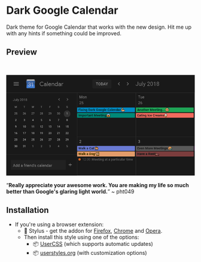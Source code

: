 # Dark Google Calendar

Dark theme for Google Calendar that works with the new design. Hit me up with any hints if something could be improved.

## Preview

<br />
<p align="center">
  <img src="images/main_view.png" alt="Main View">

“**Really appreciate your awesome work. You are making my life so much better than Google's glaring light world.**” ~ pht049

## Installation

* If you're using a browser extension:
  * 🎨 Stylus - get the addon for [Firefox](https://addons.mozilla.org/en-US/firefox/addon/styl-us/), [Chrome](https://chrome.google.com/webstore/detail/stylus/clngdbkpkpeebahjckkjfobafhncgmne) and [Opera](https://addons.opera.com/en-gb/extensions/details/stylus/). <br>
  * Then install this style using one of the options:
    * 📦 [UserCSS](https://raw.githubusercontent.com/pyxelr/Dark_Google_Calendar/master/Google-DarkCalendar.user.css) (which supports automatic updates)
    * 📦 [userstyles.org](https://userstyles.org/styles/143026/dark-google-calendar-2020) (with customization options)
